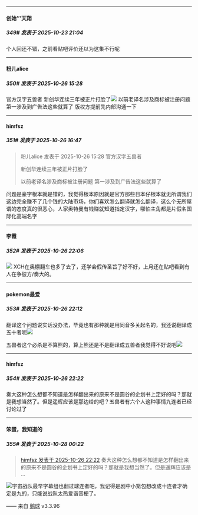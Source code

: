 ﻿
*****

####  创始’’’天翔  
##### 349#       发表于 2025-10-23 21:04

个人回还不错，之前看贴吧评价还以为这集不行呢


*****

####  粉儿alice  
##### 350#       发表于 2025-10-26 15:28

官方汉字五兽者
新创华连续三年被正片打脸了<img src="https://static.stage1st.com/image/smiley/face2017/067.png" referrerpolicy="no-referrer">
以前老译名涉及商标被注册问题 第一涉及到广告法这些就算了
版权方提前先内部沟通一下


*****

####  himfsz  
##### 351#       发表于 2025-10-26 16:47

<blockquote>粉儿alice 发表于 2025-10-26 15:28
官方汉字五兽者

新创华连续三年被正片打脸了

以前老译名涉及商标被注册问题 第一涉及到广告法这些就算了</blockquote>
问题是豪字根本就是错的，我觉得根本原因就是官方那些日本仔根本就无所谓我们这边完全赚不了几个钱的大陆市场，你们喜欢怎么翻译就怎么翻译，这么个无所屌谓的态度真的很恶心，人家奥特曼有钱赚就知道指定汉字，哪怕主角都是片假名国际化高端名字


*****

####  李霞  
##### 352#       发表于 2025-10-26 22:06

<img src="https://static.stage1st.com/image/smiley/face2017/020.png" referrerpolicy="no-referrer"> XCH在奥棚翻车也多了去了，还学会假传圣旨了好不好，上月还在贴吧看到有人在争彼方/奏大的。


*****

####  pokemon最爱  
##### 353#       发表于 2025-10-26 22:12

翻译这个问题说实话没办法，毕竟也有那种就是用同音多关起名的，我还说翻译成五十者呢<img src="https://static.stage1st.com/image/smiley/face2017/067.png" referrerpolicy="no-referrer">

五兽者这个必杀是不算熊的，算上熊还是不是翻译成五兽者我觉得不好说吧<img src="https://static.stage1st.com/image/smiley/face2017/067.png" referrerpolicy="no-referrer">


*****

####  himfsz  
##### 354#       发表于 2025-10-26 22:22

奏大这种怎么想都不知道是怎样翻出来的原来不是圆谷的企划书上定好的吗？那就是我想当然了。但是遥辉应该是那边给的吧？五兽者有六个人这种事情九连者已经讨论过了


*****

####  笨蛋，我知道的  
##### 355#       发表于 2025-10-28 00:22

<blockquote><a href="httphttps://stage1st.com/2b/forum.php?mod=redirect&amp;goto=findpost&amp;pid=68629910&amp;ptid=2208790" target="_blank">himfsz 发表于 2025-10-26 22:22</a>
奏大这种怎么想都不知道是怎样翻出来的原来不是圆谷的企划书上定好的吗？那就是我想当然了。但是遥辉应该是 ...</blockquote>
<img src="https://static.stage1st.com/image/smiley/face2017/067.png" referrerpolicy="no-referrer">宇宙战队最早字幕组也翻过球连者吧，我记得是剧中小笼包想改成十连者才确定是九的，只能说战队太热爱谐音梗了。

—— 来自 [鹅球](https://www.pgyer.com/GcUxKd4w) v3.3.96

